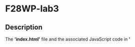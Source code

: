 # F28WP-lab3

## Description
The **'index.html'** file and the associated JavaScript code in **'<script>'** tag creates a simple slideshow on the webpage. the slideshow automatically cycles through a set of images specified in the JavaScript code.

The **'newform.html'** file and the associated JavaScript code in **'<script>'** tag performs user registration validation. the form checks for valid inputs in username, email, password and confirm password fields

## Files included
1. **'index.html'**: The HTML file that defines the structure of the webpage and includes the JS code.
1. **'<script>'**: The JavaScript code that runs the image slideshow.
1. **Image Files**: The slideshow relies on the set of image files _(1.jpeg, 2.jpeg, ..., 8.jpeg)_ specified in the **'imgPaths'** array in **'<script>'** tag. These images are to be stored in the same folder named "_images_" relative to the HTML file.
   
2. **'newform.html'** : The HTML file that defines the structure of the form webpage and includes the JS code.
3.  **'<script>'** : The JavaScript code that runs the Validation Form.


The Below-mentioned are all required fields:
- **Username** : Takes in the username.
- **Email** : Takes in a valid email format.
- **Password** : Takes in a password that is atleast 8 characters long.
- **Confirm Password** : Takes in the password and should match the original password.


